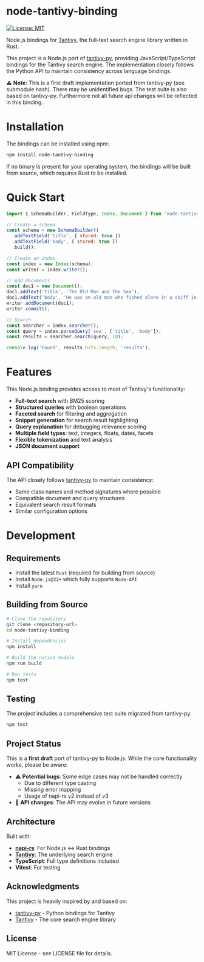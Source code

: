 # node-tantivy-binding

[![License: MIT](https://img.shields.io/badge/License-MIT-yellow.svg)](https://opensource.org/licenses/MIT)

Node.js bindings for [Tantivy](https://github.com/quickwit-oss/tantivy), the full-text search engine library written in Rust.

This project is a Node.js port of [tantivy-py](https://github.com/quickwit-inc/tantivy-py), providing JavaScript/TypeScript bindings for the Tantivy search engine. The implementation closely follows the Python API to maintain consistency across language bindings.

⚠️ **Note**: This is a first draft implementation ported from tantivy-py (see submodule hash). There may be unidentified bugs. The test suite is also based on tantivy-py. Furthermore not all future api changes will be reflected in this binding. 

# Installation

The bindings can be installed using npm:

```bash
npm install node-tantivy-binding
```

If no binary is present for your operating system, the bindings will be built from source, which requires Rust to be installed.

# Quick Start

```javascript
import { SchemaBuilder, FieldType, Index, Document } from 'node-tantivy-binding';

// Create a schema
const schema = new SchemaBuilder()
  .addTextField('title', { stored: true })
  .addTextField('body', { stored: true })
  .build();

// Create an index
const index = new Index(schema);
const writer = index.writer();

// Add documents
const doc1 = new Document();
doc1.addText('title', 'The Old Man and the Sea');
doc1.addText('body', 'He was an old man who fished alone in a skiff in the Gulf Stream.');
writer.addDocument(doc1);
writer.commit();

// Search
const searcher = index.searcher();
const query = index.parseQuery('sea', ['title', 'body']);
const results = searcher.search(query, 10);

console.log('Found', results.hits.length, 'results');
```

# Features

This Node.js binding provides access to most of Tantivy's functionality:

- **Full-text search** with BM25 scoring
- **Structured queries** with boolean operations
- **Faceted search** for filtering and aggregation  
- **Snippet generation** for search result highlighting
- **Query explanation** for debugging relevance scoring
- **Multiple field types**: text, integers, floats, dates, facets
- **Flexible tokenization** and text analysis
- **JSON document support**

## API Compatibility

The API closely follows [tantivy-py](https://github.com/quickwit-inc/tantivy-py) to maintain consistency:

- Same class names and method signatures where possible
- Compatible document and query structures
- Equivalent search result formats
- Similar configuration options

# Development

## Requirements

- Install the latest `Rust` (required for building from source)
- Install `Node.js@22+` which fully supports `Node-API`
- Install `yarn`

## Building from Source

```bash
# Clone the repository
git clone <repository-url>
cd node-tantivy-binding

# Install dependencies
npm install

# Build the native module
npm run build

# Run tests
npm test
```

## Testing

The project includes a comprehensive test suite migrated from tantivy-py:

```bash
npm test
```

## Project Status

This is a **first draft** port of tantivy-py to Node.js. While the core functionality works, please be aware:

- ⚠️ **Potential bugs**: Some edge cases may not be handled correctly
  - Due to different type casting
  - Missing error mapping
  - Usage of napi-rs v2 instead of v3
- 🔄 **API changes**: The API may evolve in future versions

## Architecture

Built with:
- **[napi-rs](https://napi.rs/)**: For Node.js ↔ Rust bindings
- **[Tantivy](https://github.com/quickwit-oss/tantivy)**: The underlying search engine
- **TypeScript**: Full type definitions included
- **Vitest**: For testing

## Acknowledgments

This project is heavily inspired by and based on:
- [tantivy-py](https://github.com/quickwit-inc/tantivy-py) - Python bindings for Tantivy
- [Tantivy](https://github.com/quickwit-oss/tantivy) - The core search engine library

## License

MIT License - see LICENSE file for details.
